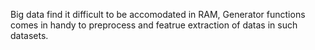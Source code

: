 Big data find it difficult to be accomodated in RAM, Generator functions comes in handy to preprocess and featrue extraction of datas in such datasets.
